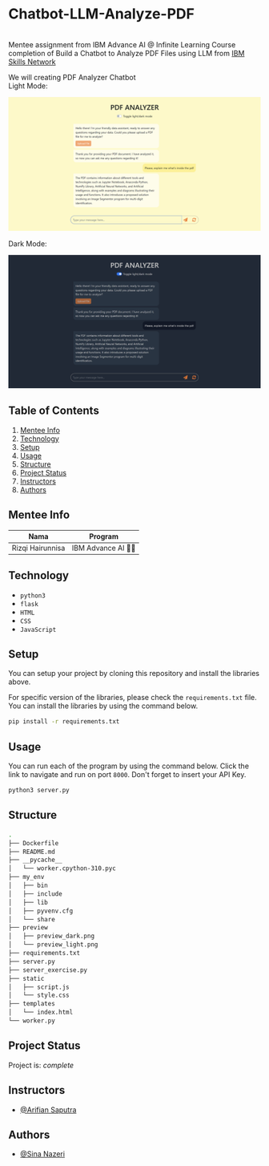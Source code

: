 # Chatbot-LLM-Analyze-PDF

<br>Mentee assignment from IBM Advance AI @ Infinite Learning Course completion of Build a Chatbot to Analyze PDF Files using LLM from [IBM Skills Network](https://author-ide.skills.network/render?token=eyJhbGciOiJIUzI1NiIsInR5cCI6IkpXVCJ9.eyJtZF9pbnN0cnVjdGlvbnNfdXJsIjoiaHR0cHM6Ly9jZi1jb3Vyc2VzLWRhdGEuczMudXMuY2xvdWQtb2JqZWN0LXN0b3JhZ2UuYXBwZG9tYWluLmNsb3VkL0lORC1HUFhYME5TOEVOL2xhYnMvQnVpbGRfYV9DaGF0Ym90X3dpdGhfRmxhc2tfYW5kX1B5dGhvbi5tZCIsInRvb2xfdHlwZSI6Imluc3RydWN0aW9uYWwtbGFiIiwiYWRtaW4iOmZhbHNlLCJpYXQiOjE3MDk3NDg3NzZ9.swnkTB9mWw45lyAC5-5s_bBs2C9RKh9CYZsJHatTlZk)

We will creating PDF Analyzer Chatbot  
Light Mode:
<center><img src="/preview/preview_light.png"></center>

Dark Mode:
<center><img src="/preview/preview_dark.png"></center>



## Table of Contents
1. [Mentee Info](#mentee-info)
2. [Technology](#technology)
3. [Setup](#setup)
4. [Usage](#usage)
5. [Structure](#structure)
6. [Project Status](#project-status)
7. [Instructors](#instructors)
8. [Authors](#authors)

<a name="mentee-info"></a>
## Mentee Info
| Nama             | Program              |
| ---------------- | -------------------- |
| Rizqi Hairunnisa | IBM Advance AI 🤖🌊 |



<a name="technology"></a>
## Technology
- `python3`
- `flask`
- `HTML`
- `CSS`
- `JavaScript`


<a name="setup"></a>
## Setup
You can setup your project by cloning this repository and install the libraries above.

For specific version of the libraries, please check the `requirements.txt` file. You can install the libraries by using the command below.

```bash
pip install -r requirements.txt
```

<a name="usage"></a>

## Usage
You can run each of the program by using the command below. Click the link to navigate and run on port `8000`. Don't forget to insert your API Key.

```bash
python3 server.py
```


<a name="structure"></a>
## Structure
```bash
.
├── Dockerfile
├── README.md
├── __pycache__
│   └── worker.cpython-310.pyc
├── my_env
│   ├── bin
│   ├── include
│   ├── lib
│   ├── pyvenv.cfg
│   └── share
├── preview
│   ├── preview_dark.png
│   └── preview_light.png
├── requirements.txt
├── server.py
├── server_exercise.py
├── static
│   ├── script.js
│   └── style.css
├── templates
│   └── index.html
└── worker.py

```

<a name="project-status"></a>
## Project Status
Project is: _complete_

<a name="instructors"></a>
## Instructors
- [@Arifian Saputra](https://github.com/arifian853)

<a name="authors"></a>
## Authors
- [@Sina Nazeri](https://github.com/sinanazeri)
